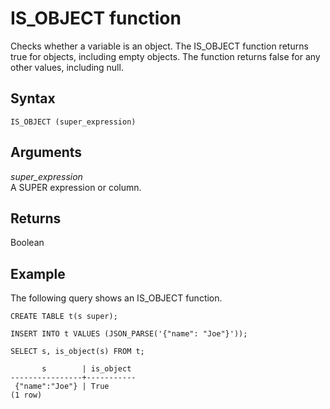 # IS\_OBJECT function<a name="r_is_object"></a>

Checks whether a variable is an object\. The IS\_OBJECT function returns true for objects, including empty objects\. The function returns false for any other values, including null\.

## Syntax<a name="r_is_object-synopsis"></a>

```
IS_OBJECT (super_expression)
```

## Arguments<a name="r_is_object-arguments"></a>

*super\_expression*  
A SUPER expression or column\.

## Returns<a name="r_is_object-returns"></a>

Boolean

## Example<a name="r_is_object_example"></a>

The following query shows an IS\_OBJECT function\.

```
CREATE TABLE t(s super);

INSERT INTO t VALUES (JSON_PARSE('{"name": "Joe"}'));

SELECT s, is_object(s) FROM t;

       s        | is_object
----------------+-----------
 {"name":"Joe"} | True
(1 row)
```